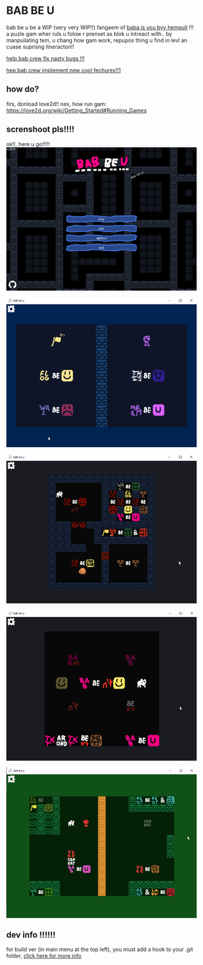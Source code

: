 # BAB BE U
bab be u be a WIP (very very WIP!!) fangaem of [baba is you byy hempuli](https://hempuli.com/baba/) !!! a puzle gam wher ruls u folow r prenset as blok u intreact with.. by manpuilating tem, u chang how gam work, repupos thing u find in levl an cuase suprisng itneracton!!

[help bab crew fix nasty bugs !!!](https://github.com/lilybeevee/bab-be-u/projects/1)

[hep bab crew implement new cool fechures!!1](https://github.com/lilybeevee/bab-be-u/projects/2)

## how do?
firs, donload love2d!!
nex, how run gam: https://love2d.org/wiki/Getting_Started#Running_Games

## screnshoot pls!!!!
ok!!, here u go!!!!!
![img3](./docs/img3.png "mennu!!!")

![lvl1](./docs/lvl1.png "xwx what's this?")

![lvl2](./docs/lvl2.png "roguen't floor 2")

![lvl3](./docs/lvl3.png "n'tn't")

![lvl4](./docs/lvl4.png "carrier")

## dev info !!!!!!
for build ver (in main menu at the top left), you must add a hook to your .git folder, [click here for more info](https://gist.github.com/sg-s/2ddd0fe91f6037ffb1bce28be0e74d4e)

